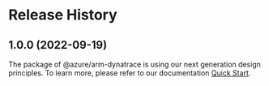 # Release History
    
## 1.0.0 (2022-09-19)

The package of @azure/arm-dynatrace is using our next generation design principles. To learn more, please refer to our documentation [Quick Start](https://aka.ms/js-track2-quickstart).
